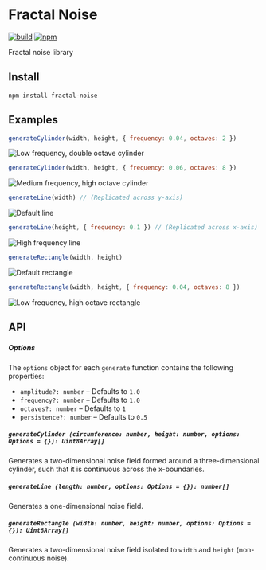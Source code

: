 # Fractal Noise

[![build](https://img.shields.io/travis/joshforisha/fractal-noise-js.svg)](https://travis-ci.org/joshforisha/fractal-noise-js)
[![npm](https://img.shields.io/npm/v/fractal-noise.svg)](https://www.npmjs.org/package/fractal-noise)

Fractal noise library

## Install

    npm install fractal-noise

## Examples

```javascript
generateCylinder(width, height, { frequency: 0.04, octaves: 2 })
```
![Low frequency, double octave cylinder](https://github.com/joshforisha/fractal-noise-js/blob/master/images/cylinder-low-2.png)

```javascript
generateCylinder(width, height, { frequency: 0.06, octaves: 8 })
```
![Medium frequency, high octave cylinder](https://github.com/joshforisha/fractal-noise-js/blob/master/images/cylinder-medium-8.png)

```javascript
generateLine(width) // (Replicated across y-axis)
```
![Default line](https://github.com/joshforisha/fractal-noise-js/blob/master/images/line-default.png)

```javascript
generateLine(height, { frequency: 0.1 }) // (Replicated across x-axis)
```
![High frequency line](https://github.com/joshforisha/fractal-noise-js/blob/master/images/line-high.png)

```javascript
generateRectangle(width, height)
```
![Default rectangle](https://github.com/joshforisha/fractal-noise-js/blob/master/images/rectangle-default.png)

```javascript
generateRectangle(width, height, { frequency: 0.04, octaves: 8 })
```
![Low frequency, high octave rectangle](https://github.com/joshforisha/fractal-noise-js/blob/master/images/rectangle-low-8.png)

## API

##### Options
The `options` object for each `generate` function contains the following properties:
* `amplitude?: number` – Defaults to `1.0`
* `frequency?: number` – Defaults to `1.0`
* `octaves?: number` – Defaults to `1`
* `persistence?: number` – Defaults to `0.5`

##### `generateCylinder (circumference: number, height: number, options: Options = {}): Uint8Array[]`
Generates a two-dimensional noise field formed around a three-dimensional cylinder, such that it is continuous across the x-boundaries.

##### `generateLine (length: number, options: Options = {}): number[]`
Generates a one-dimensional noise field.

##### `generateRectangle (width: number, height: number, options: Options = {}): Uint8Array[]`
Generates a two-dimensional noise field isolated to `width` and `height` (non-continuous noise).
